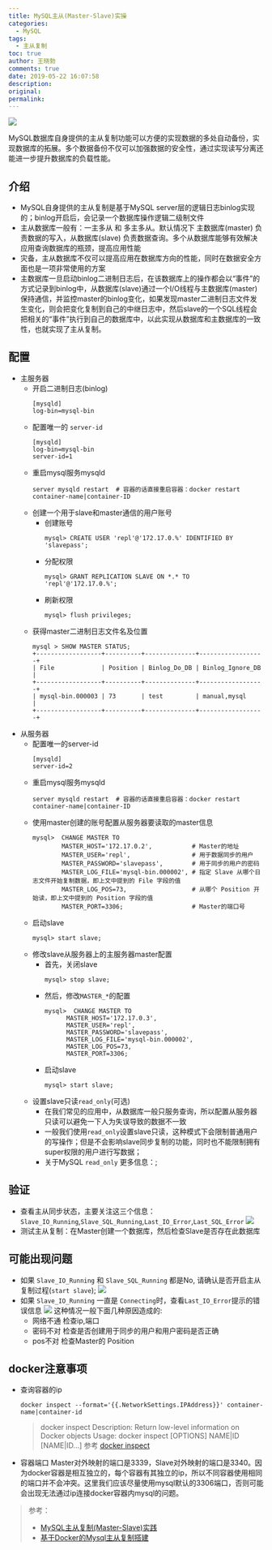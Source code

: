 ```yaml
---
title: MySQL主从(Master-Slave)实操
categories:
  - MySQL
tags:
  - 主从复制
toc: true
author: 王晓勃
comments: true
date: 2019-05-22 16:07:58
description:
original:
permalink:
---
```


![](/images/mysql/10.jpg)

MySQL数据库自身提供的主从复制功能可以方便的实现数据的多处自动备份，实现数据库的拓展。多个数据备份不仅可以加强数据的安全性，通过实现读写分离还能进一步提升数据库的负载性能。

<!-- more -->

## 介绍
  * MySQL自身提供的主从复制是基于MySQL server层的逻辑日志binlog实现的；binlog开启后，会记录一个数据库操作逻辑二级制文件 
  * 主从数据库一般有：一主多从 和 多主多从。默认情况下 主数据库(master) 负责数据的写入，从数据库(slave) 负责数据查询。多个从数据库能够有效解决应用查询数据库的瓶颈，提高应用性能    
  * 灾备，主从数据库不仅可以提高应用在数据库方向的性能，同时在数据安全方面也是一项非常使用的方案   
  * 主数据库一旦启动binlog二进制日志后，在该数据库上的操作都会以“事件”的方式记录到binlog中，从数据库(slave)通过一个I/O线程与主数据库(master)保持通信，并监控master的binlog变化，如果发现master二进制日志文件发生变化，则会把变化复制到自己的中继日志中，然后slave的一个SQL线程会把相关的“事件”执行到自己的数据库中，以此实现从数据库和主数据库的一致性，也就实现了主从复制。  


## 配置
  * 主服务器
    * 开启二进制日志(binlog)     
      ```
      [mysqld]
      log-bin=mysql-bin
      ```
    * 配置唯一的 `server-id`      
      ```
      [mysqld]
      log-bin=mysql-bin
      server-id=1
      ```
    * 重启mysql服务mysqld
      ```
      server mysqld restart  # 容器的话直接重启容器：docker restart container-name|container-ID
      ```
    * 创建一个用于slave和master通信的用户账号
      * 创建账号    
        ```
        mysql> CREATE USER 'repl'@'172.17.0.%' IDENTIFIED BY 'slavepass';
        ```
      * 分配权限     
        ```
        mysql> GRANT REPLICATION SLAVE ON *.* TO 'repl'@'172.17.0.%';
        ```
      * 刷新权限  
        ```
        mysql> flush privileges;
        ```
    * 获得master二进制日志文件名及位置
      ```
      mysql > SHOW MASTER STATUS;
      +------------------+----------+--------------+------------------+
      | File             | Position | Binlog_Do_DB | Binlog_Ignore_DB |
      +------------------+----------+--------------+------------------+
      | mysql-bin.000003 | 73       | test         | manual,mysql     |
      +------------------+----------+--------------+------------------+ 
      ```
  * 从服务器
    * 配置唯一的server-id
      ```
      [mysqld]
      server-id=2
      ```
    * 重启mysql服务mysqld
      ```
      server mysqld restart  # 容器的话直接重启容器：docker restart container-name|container-ID
      ```
    * 使用master创建的账号配置从服务器要读取的master信息
      ```
      mysql>  CHANGE MASTER TO
              MASTER_HOST='172.17.0.2',           # Master的地址
              MASTER_USER='repl',                 # 用于数据同步的用户
              MASTER_PASSWORD='slavepass',        # 用于同步的用户的密码
              MASTER_LOG_FILE='mysql-bin.000002', # 指定 Slave 从哪个日志文件开始复制数据，即上文中提到的 File 字段的值
              MASTER_LOG_POS=73,                  # 从哪个 Position 开始读，即上文中提到的 Position 字段的值
              MASTER_PORT=3306;                   # Master的端口号
      ```
    * 启动slave
      ```
      mysql> start slave; 
      ```
    * 修改slave从服务器上的主服务器master配置
      * 首先，关闭slave
        ```
        mysql> stop slave;
        ```
      * 然后，修改`MASTER_*`的配置
        ```
        mysql>  CHANGE MASTER TO
              MASTER_HOST='172.17.0.3',
              MASTER_USER='repl',
              MASTER_PASSWORD='slavepass',
              MASTER_LOG_FILE='mysql-bin.000002',
              MASTER_LOG_POS=73,
              MASTER_PORT=3306;
        ```
      * 启动slave
        ```
        mysql> start slave;
        ```
    * 设置slave只读`read_only`(可选)
      * 在我们常见的应用中，从数据库一般只服务查询，所以配置从服务器只读可以避免一下人为失误导致的数据不一致
      * 一般我们使用`read_only`设置slave只读，这种模式下会限制普通用户的写操作；但是不会影响slave同步复制的功能，同时也不能限制拥有super权限的用户进行写数据；
      * 关于MySQL `read_only` 更多信息：[]();
## 验证
  * 查看主从同步状态，主要关注这三个信息：`Slave_IO_Running`,`Slave_SQL_Running`,`Last_IO_Error`,`Last_SQL_Error`
    ![](/images/mysql/11.png)
  * 测试主从复制：在Master创建一个数据库，然后检查Slave是否存在此数据库

## 可能出现问题
  * 如果 `Slave_IO_Running` 和 `Slave_SQL_Running` 都是No, 请确认是否开启主从复制过程(`start slave`);
    ![](/images/mysql/12.png)
  * 如果 `Slave_IO_Running` 一直是 `Connecting`时，查看`Last_IO_Error`提示的错误信息
    ![](/images/mysql/11.png)
    这种情况一般下面几种原因造成的:
    * 网络不通 
      检查ip,端口
    * 密码不对
      检查是否创建用于同步的用户和用户密码是否正确
    * pos不对
      检查Master的 Position

## docker注意事项
  * 查询容器的ip
    ```
    docker inspect --format='{{.NetworkSettings.IPAddress}}' container-name|container-id
    ``` 
    > docker inspect
    > Description: Return low-level information on Docker objects
    > Usage: docker inspect [OPTIONS] NAME|ID [NAME|ID...]
    > 参考 [docker inspect](https://docs.docker.com/engine/reference/commandline/inspect/)
  * 容器端口
    Master对外映射的端口是3339，Slave对外映射的端口是3340。因为docker容器是相互独立的，每个容器有其独立的ip，所以不同容器使用相同的端口并不会冲突。这里我们应该尽量使用mysql默认的3306端口，否则可能会出现无法通过ip连接docker容器内mysql的问题。 

> 参考：
> * [MySQL主从复制(Master-Slave)实践](https://www.cnblogs.com/gl-developer/p/6170423.html)
> * [基于Docker的Mysql主从复制搭建](https://www.cnblogs.com/songwenjie/p/9371422.html)
